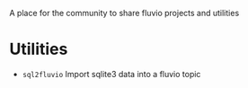 A place for the community to share fluvio projects and utilities

# Utilities
- `sql2fluvio` Import sqlite3 data into a fluvio topic

